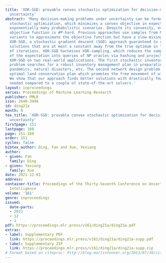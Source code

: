 ```yaml
---
title: 'XOR-SGD: provable convex stochastic optimization for decision-making under
  uncertainty'
abstract: 'Many decision-making problems under uncertainty can be formulated as convex
  stochastic optimization, which minimizes a convex objective in expectation across
  exponentially many probabilistic scenarios. Despite its convexity, evaluating the
  objective function is #P-hard. Previous approaches use samples from MCMC and its
  variants to approximate the objective function but have a slow mixing rate. We present
  XOR-SGD, a stochastic gradient descent (SGD) approach guaranteed to converge to
  solutions that are at most a constant away from the true optimum in linear number
  of iterations. XOR-SGD harnesses XOR-sampling, which reduces the sample approximation
  of the expectation into queries of NP oracles via hashing and projection. We evaluate
  XOR-SGD on two real-world applications. The first stochastic inventory management
  problem searches for a robust inventory management plan in preparation for the virus
  pandemics, natural disasters, etc. The second network design problem decides an
  optimal land conservation plan which promotes the free movement of wild-life animals.
  We show that our approach finds better solutions with drastically fewer samples
  needed compared to a couple of state-of-the-art solvers.'
layout: inproceedings
series: Proceedings of Machine Learning Research
publisher: PMLR
issn: 2640-3498
id: ding21a
month: 0
tex_title: 'XOR-SGD: provable convex stochastic optimization for decision-making under
  uncertainty'
firstpage: 151
lastpage: 160
page: 151-160
order: 151
cycles: false
bibtex_author: Ding, Fan and Xue, Yexiang
author:
- given: Fan
  family: Ding
- given: Yexiang
  family: Xue
date: 2021-12-01
address:
container-title: Proceedings of the Thirty-Seventh Conference on Uncertainty in Artificial
  Intelligence
volume: '161'
genre: inproceedings
issued:
  date-parts:
  - 2021
  - 12
  - 1
pdf: https://proceedings.mlr.press/v161/ding21a/ding21a.pdf
extras:
- label: Supplementary PDF
  link: https://proceedings.mlr.press/v161/ding21a/ding21a-supp.pdf
- label: Supplementary ZIP
  link: https://proceedings.mlr.press/v161/ding21a/ding21a-supp.zip
# Format based on citeproc: http://blog.martinfenner.org/2013/07/30/citeproc-yaml-for-bibliographies/
---
```

